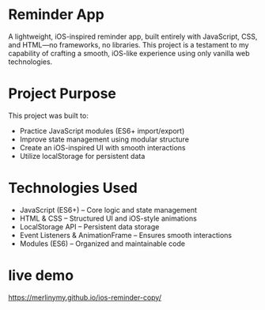 # Reminder App
A lightweight, iOS-inspired reminder app, built entirely with JavaScript, CSS, and HTML—no frameworks, no libraries. This project is a testament to my capability of crafting a smooth, iOS-like experience using only vanilla web technologies.
# Project Purpose
This project was built to:

- Practice JavaScript modules (ES6+ import/export)
- Improve state management using modular structure
- Create an iOS-inspired UI with smooth interactions
- Utilize localStorage for persistent data
  
# Technologies Used
- JavaScript (ES6+) – Core logic and state management
- HTML & CSS – Structured UI and iOS-style animations
- LocalStorage API – Persistent data storage
- Event Listeners & AnimationFrame – Ensures smooth interactions
- Modules (ES6) – Organized and maintainable code

# live demo
https://merlinymy.github.io/ios-reminder-copy/
